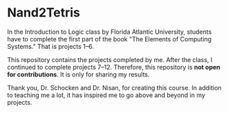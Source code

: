 # Nand2Tetris
In the Introduction to Logic class by Florida Atlantic University, students have to complete the first part of the book "The Elements of Computing Systems." That is projects 1–6.

This repository contains the projects completed by me. After the class, I continued to complete projects 7–12. Therefore, this repository is **not open for contributions**. It is only for sharing my results.

Thank you, Dr. Schocken and Dr. Nisan, for creating this course. In addition to teaching me a lot, it has inspired me to go above and beyond in my projects.
